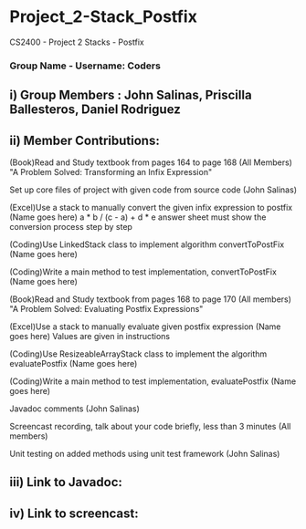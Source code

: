 # Project_2-Stack_Postfix
CS2400 - Project 2 Stacks - Postfix
### Group Name - Username: Coders

## i) Group Members : John Salinas, Priscilla Ballesteros, Daniel Rodriguez

## ii) Member Contributions:

(Book)Read and Study textbook from pages 164 to page 168 (All Members)
    "A Problem Solved: Transforming an Infix Expression"

Set up core files of project with given code from source code (John Salinas)

(Excel)Use a stack to manually convert the given infix expression to postfix (Name goes here)
        a * b / (c - a) + d * e
        answer sheet must show the conversion process step by step

(Coding)Use LinkedStack class to implement algorithm convertToPostFix (Name goes here)

(Coding)Write a main method to test implementation, convertToPostFix (Name goes here)

(Book)Read and Study textbook from pages 168 to page 170 (All members)
    "A Problem Solved: Evaluating Postfix Expressions"

(Excel)Use a stack to manually evaluate given postfix expression (Name goes here)
    Values are given in instructions

(Coding)Use ResizeableArrayStack class to implement the algorithm evaluatePostfix (Name goes here)

(Coding)Write a main method to test implementation, evaluatePostfix (Name goes here)

Javadoc comments (John Salinas)

Screencast recording, talk about your code briefly, less than 3 minutes (All members)

Unit testing on added methods using unit test framework (John Salinas)

## iii) Link to Javadoc:

## iv) Link to screencast:


